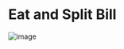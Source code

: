 # Eat and Split Bill

![image](https://github.com/trdxlucifer/eat-n-split/assets/88707456/1e84298b-1e39-46b2-99c5-410652045b69)

